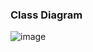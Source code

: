 ### Class Diagram

![image](https://user-images.githubusercontent.com/83855603/236265009-fa063513-12c0-4f91-9d70-2899062c8207.png)
